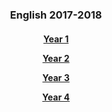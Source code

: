 <h3> 
<p align="center">
English 2017-2018
</p>
</h3>

<h4>
<p align="center">
  <a href="https://tangerina-pt.github.io/English/Year1">Year 1</a>
  <br>
</p>
<p align="center">
  <a href="https://tangerina-pt.github.io/English/Year2">Year 2</a>
  <br>
</p>
<p align="center">
  <a href="https://tangerina-pt.github.io/English/Year3">Year 3</a>
  <br>
</p>
<p align="center">
  <a href="https://tangerina-pt.github.io/English/Year4">Year 4</a>
  <br>
</p>
</h4>
